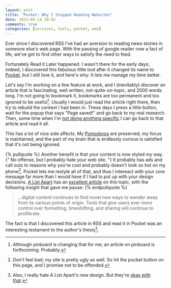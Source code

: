 ```yaml
---
layout: post
title: "Pocket: Why I Stopped Reading Websites"
date: 2013-04-14 10:42
comments: true
categories: [services, tools, pocket, web]
---
```


Ever since I discovered RSS I've had an aversion to reading news stories in someone else's web page. With the passing of google reader now a fact of life, we've got to find other ways to satisfy the need to feed.

Fortunately Read it Later happened. I wasn't there for the early days; indeed, I discovered this fabulous little tool after it changed its name to [Pocket][1], but I still love it, and here's why: It lets me manage my time better. 

Let's say I'm working on a few feature at work, and I (inevitably) discover an article that is fascinating, well written, not-quite-on-topic, and 2000 words long. I'm not going to bookmark it, bookmarks are too permanent and too ignored to be useful[^1]. Usually I would just read the article right there, then try to rebuild the context I had been in. These days I press a little button, wait for the popup that says "Page saved!" and go back to my real research. Then, some time when I'm [not doing anything specific][2] I can go back to that article and read it all. 

This has a lot of nice side affects. My [Pomodoros][3] are preserved, my focus is maintained, and the part of my brain that is endlessly curious is satisfied that it's not being ignored.

{% pullquote %}
Another benefit is that *your* content is now styled *my* way. {" No offense, but I probably hate your web site. "} It probably has ads and  call outs to reasons why you're cool and probably doesn't look so hot on  my phone[^2].  Pocket lets me restyle all of that, and thus I intereact with your core message far more than I would have if I had to put up with your design decisions. [A List Apart][4] has an [excellent article][5] on this topic, with the following insight that gave me pause:
{% endpullquote %}
> ...digital content continues to find novel new ways to wander away from its various points of origin. Tools that give users ever more control over formatting, timeshifting, and sharing will continue to proliferate. 

The fact is that I discovered this article in RSS and read it in Pocket was an interesting testament to the author's thesis[^3].

[^1]:	Although pinboard is changing that for me; an article on pinboard is forthcoming. Probably.

[^2]:	Don't feel bad; my site is pretty ugly as well. So hit the pocket button on this page, and I promise not to be offended. 

[^3]:	Also, I really hate A List Apart's new design. But they're [okay with that][6].

[1]:	http://getpocket.com/
[2]:	http://mike-garcia.com/?p=466
[3]:	http://www.pomodorotechnique.com/
[4]:	http://alistapart.com
[5]:	http://alistapart.com/column/the-future-is-unevenly-superdistributed "The Future is Unevenly Superdistributed"
[6]:   http://alistapart.com/article/what-we-learned-in-2012
